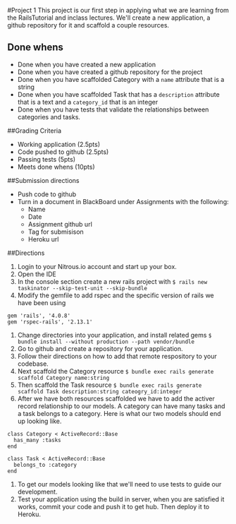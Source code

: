 #Project 1
This project is our first step in applying what we are learning from the RailsTutorial and inclass lectures. We'll create a new application, a github repository for it and scaffold a couple resources.  

## Done whens
* Done when you have created a new application 
* Done when you have created a github repository for the project 
* Done when you have scaffolded Category with a ```name``` attribute that is a string
* Done when you have scaffolded Task that has a ```description``` attribute that is a text and a ```category_id``` that is an integer 
* Done when you have tests that validate the relationships between categories and tasks.
 
##Grading Criteria
* Working application (2.5pts)
* Code pushed to github (2.5pts)
* Passing tests (5pts)
* Meets done whens (10pts) 

##Submission directions
* Push code to github
* Turn in a document in BlackBoard under Assignments with the following:
  * Name
  * Date
  * Assignment github url
  * Tag for submisison 
  * Heroku url

##Directions

1. Login to your Nitrous.io account and start up your box.
1. Open the IDE
1. In the console section create a new rails project with ```$ rails new taskinator --skip-test-unit --skip-bundle```
1. Modify the gemfile to add rspec and the specific version of rails we have been using
```
gem 'rails', '4.0.8'
gem 'rspec-rails', '2.13.1'
```

1. Change directories into your application, and install related gems ```$ bundle install --without production --path vendor/bundle```
1. Go to github and create a repository for your application.
1. Follow their directions on how to add that remote respository to your codebase.
1. Next scaffold the Category resource ```$ bundle exec rails generate scaffold Category name:string```
1. Then scaffold the Task resource ```$ bundle exec rails generate scaffold Task description:string cateogry_id:integer```
1. After we have both resources scaffolded we have to add the activer record relationship to our models. A category can have many tasks and a task belongs to a category.  Here is what our two models should end up looking like.
```
class Category < ActiveRecord::Base
  has_many :tasks
end
```
```
class Task < ActiveRecord::Base
  belongs_to :category
end
```
1. To get our models looking like that we'll need to use tests to guide our development.
1. Test your application using the build in server, when you are satisfied it works, commit your code and push it to get hub. Then deploy it to Heroku.